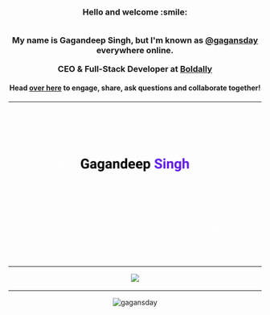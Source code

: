 [twitter]: https://twitter.com/gagansday


<!-- I created [Package Name](https://github.com/gagansday/somepackage), the open source project. -->

<!-- - [![Visitors](https://visitor-badge.glitch.me/badge?page_id=gagansday.visitor-badge)](https://github.com/gagansday) -->

<!-- <img width="0em" src="https://visitor-badge.glitch.me/badge?page_id=gagansday.visitor-badge" /> -->
<h3 align="center">
  Hello and welcome :smile:
  <br>
  <br>
  
  My name is Gagandeep Singh, but I'm known as [@gagansday][twitter] everywhere online.

  CEO & Full-Stack Developer at [Boldally](https://boldally.com?utm_source=github&utm_medium=gagan_profile&utm_campaign=social_media)
</h3>

<h4 align="center">
	Head <a href="https://github.com/gagansday/gagansday/discussions/1">over here</a> to engage, share, ask questions and collaborate together!
</h4>
<hr>

![Gagandeep Singh](header.gif)

<hr>

<p align="center">
	<img width="450em" src="https://github-readme-streak-stats.herokuapp.com/?user=gagansday&include_all_commits=true&hide_border=true&theme=dark"/>
</p>

---

<p align="center"> <img src="https://komarev.com/ghpvc/?username=gagansday" alt="gagansday" /> </p>

